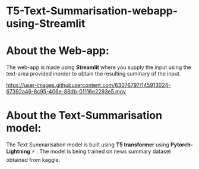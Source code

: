 # T5-Text-Summarisation-webapp-using-Streamlit

# About the Web-app:

The web-app is made using <b>Streamlit</b> where you supply the input using the text-area provided inorder to obtain the resulting summary of the input.


https://user-images.githubusercontent.com/63076797/145913024-67392a46-8c95-406e-88db-01116e2293e5.mov

# About the Text-Summarisation model:

The Text Summarisation model is built using <b>T5 transformer</b> using <b>Pytorch-Lightning</b> ⚡️  . The model is being trained on news summary dataset obtained from kaggle.
